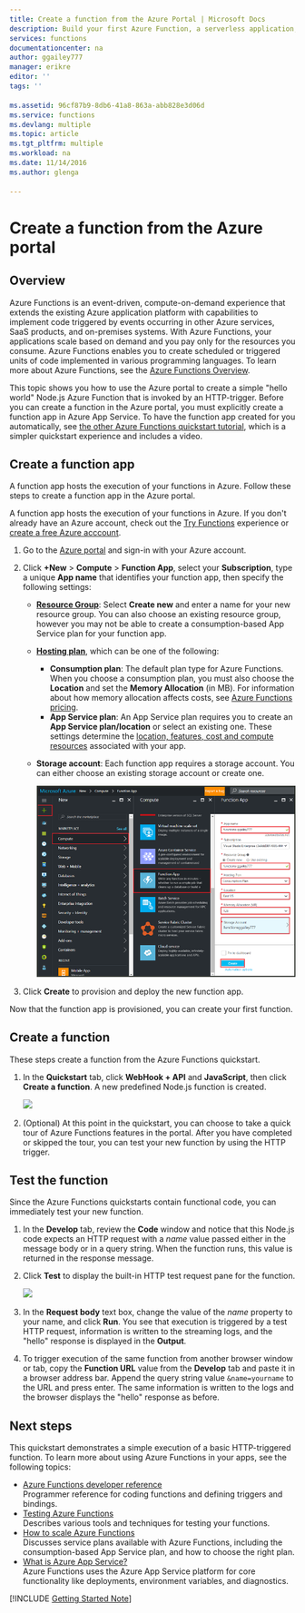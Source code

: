 ```yaml
---
title: Create a function from the Azure Portal | Microsoft Docs
description: Build your first Azure Function, a serverless application, in less than two minutes.
services: functions
documentationcenter: na
author: ggailey777
manager: erikre
editor: ''
tags: ''

ms.assetid: 96cf87b9-8db6-41a8-863a-abb828e3d06d
ms.service: functions
ms.devlang: multiple
ms.topic: article
ms.tgt_pltfrm: multiple
ms.workload: na
ms.date: 11/14/2016
ms.author: glenga

---
```

# Create a function from the Azure portal
## Overview
Azure Functions is an event-driven, compute-on-demand experience that extends the existing Azure application platform with capabilities to implement code triggered by events occurring in other Azure services, SaaS products, and on-premises systems. With Azure Functions, your applications scale based on demand and you pay only for the resources you consume. Azure Functions enables you to create scheduled or triggered units of code implemented in various programming languages. To learn more about Azure Functions, see the [Azure Functions Overview](functions-overview.md).

This topic shows you how to use the Azure portal to create a simple "hello world"  Node.js Azure Function that is invoked by an HTTP-trigger. Before you can create a function in the Azure portal, you must explicitly create a function app in Azure App Service. To have the function app created for you automatically, see [the other Azure Functions quickstart tutorial](functions-create-first-azure-function.md), which is a simpler quickstart experience and includes a video.

## Create a function app
A function app hosts the execution of your functions in Azure. Follow these steps to create a function app in the Azure portal.

A function app hosts the execution of your functions in Azure. If you don't already have an Azure account, check out the [Try Functions](https://functions.azure.com/try) experience or  [create a free Azure acccount](https://azure.microsoft.com/free/). 

1. Go to the [Azure portal](https://portal.azure.com) and sign-in with your Azure account.
2. Click **+New** > **Compute** > **Function App**, select your **Subscription**, type a unique **App name** that identifies your function app, then specify the following settings:
   
   * **[Resource Group](../azure-resource-manager/resource-group-overview.md)**: Select **Create new** and enter a name for your new resource group. You can also choose an existing resource group, however you may not be able to create a consumption-based App Service plan for your function app.
   * **[Hosting plan](../app-service/azure-web-sites-web-hosting-plans-in-depth-overview.md)**, which can be one of the following: 
     * **Consumption plan**: The default plan type for Azure Functions. When you choose a consumption plan, you must also choose the **Location** and set the **Memory Allocation** (in MB). For information about how memory allocation affects costs, see [Azure Functions pricing](https://azure.microsoft.com/pricing/details/functions/). 
     * **App Service plan**: An App Service plan requires you to create an **App Service plan/location** or select an existing one. These settings determine the [location, features, cost and compute resources](https://azure.microsoft.com/pricing/details/app-service/) associated with your app.  
   * **Storage account**: Each function app requires a storage account. You can either choose an existing storage account or create one. 
     
     ![Create new function app in the Azure portal](./media/functions-create-first-azure-function-azure-portal/function-app-create-flow.png)

3. Click **Create** to provision and deploy the new function app.  

Now that the function app is provisioned, you can create your first function.

## Create a function
These steps create a function from the Azure Functions quickstart.

1. In the **Quickstart** tab, click **WebHook + API** and **JavaScript**, then click **Create a function**. A new predefined Node.js function is created. 
   
    ![](./media/functions-create-first-azure-function-azure-portal/function-app-quickstart-node-webhook.png)

2. (Optional) At this point in the quickstart, you can choose to take a quick tour of Azure Functions features in the portal.    After you have completed or skipped the tour, you can test your new function by using the HTTP trigger.

## Test the function
Since the Azure Functions quickstarts contain functional code, you can immediately test your new function.

1. In the **Develop** tab, review the **Code** window and notice that this Node.js code expects an HTTP request with a *name* value passed either in the message body or in a query string. When the function runs, this value is returned in the response message.
   
2. Click **Test** to display the built-in HTTP test request pane for the function.
 
    ![](./media/functions-create-first-azure-function-azure-portal/function-app-develop-tab-testing.png)

2. In the **Request body** text box, change the value of the *name* property to your name, and click **Run**. You see that execution is triggered by a test HTTP request, information is written to the streaming logs, and the "hello" response is displayed in the **Output**. 

3. To trigger execution of the same function from another browser window or tab, copy the **Function URL** value from the **Develop** tab and paste it in a browser address bar. Append the query string value `&name=yourname` to the URL and press enter. The same information is written to the logs and the browser displays the "hello" response as before.

## Next steps
This quickstart demonstrates a simple execution of a basic HTTP-triggered function. To learn more about using Azure Functions in your apps, see the following topics:

* [Azure Functions developer reference](functions-reference.md)  
  Programmer reference for coding functions and defining triggers and bindings.
* [Testing Azure Functions](functions-test-a-function.md)  
  Describes various tools and techniques for testing your functions.
* [How to scale Azure Functions](functions-scale.md)  
  Discusses service plans available with Azure Functions, including the consumption-based App Service plan, and how to choose the right plan. 
* [What is Azure App Service?](../app-service/app-service-value-prop-what-is.md)  
  Azure Functions uses the Azure App Service platform for core functionality like deployments, environment variables, and diagnostics. 

[!INCLUDE [Getting Started Note](../../includes/functions-get-help.md)]

